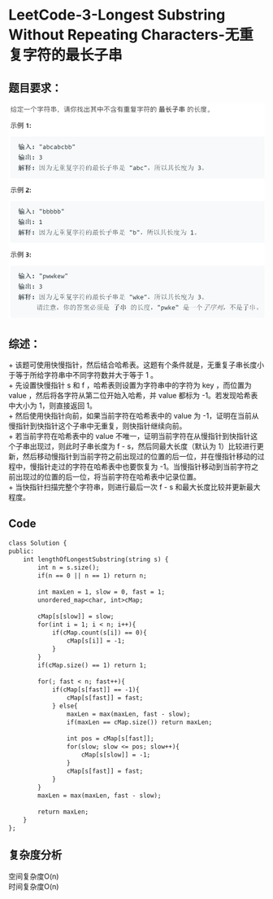 # LeetCode-3-Longest Substring Without Repeating Characters-无重复字符的最长子串

## 题目要求：
![avatar](https://github.com/JakeChanFangZiyuan20/MyLeetCode/blob/master/img/3.png)

## 综述：  
\+ 该题可使用快慢指针，然后结合哈希表。这题有个条件就是，无重复子串长度小于等于所给字符串中不同字符数并大于等于 1 。  
\+ 先设置快慢指针 s 和 f ，哈希表则设置为字符串中的字符为 key ，而位置为 value ，然后将各字符从第二位开始入哈希，并 value 都标为 -1。若发现哈希表中大小为 1，则直接返回 1。  
\+ 然后使用快指针向前，如果当前字符在哈希表中的 value 为 -1，证明在当前从慢指针到快指针这个子串中无重复，则快指针继续向前。  
\+ 若当前字符在哈希表中的 value 不唯一，证明当前字符在从慢指针到快指针这个子串出现过，则此时子串长度为 f - s，然后同最大长度（默认为 1）比较进行更新，然后移动慢指针到当前字符之前出现过的位置的后一位，并在慢指针移动的过程中，慢指针走过的字符在哈希表中也要恢复为 -1。当慢指针移动到当前字符之前出现过的位置的后一位，将当前字符在哈希表中记录位置。  
\+ 当快指针扫描完整个字符串，则进行最后一次 f - s 和最大长度比较并更新最大程度。  


## Code
```
class Solution {
public:
    int lengthOfLongestSubstring(string s) {
        int n = s.size();
        if(n == 0 || n == 1) return n;

        int maxLen = 1, slow = 0, fast = 1;
        unordered_map<char, int>cMap;

        cMap[s[slow]] = slow;
        for(int i = 1; i < n; i++){
            if(cMap.count(s[i]) == 0){
                cMap[s[i]] = -1;
            }
        }
        if(cMap.size() == 1) return 1;

        for(; fast < n; fast++){
            if(cMap[s[fast]] == -1){
                cMap[s[fast]] = fast;
            } else{
                maxLen = max(maxLen, fast - slow);
                if(maxLen == cMap.size()) return maxLen;

                int pos = cMap[s[fast]];
                for(slow; slow <= pos; slow++){
                    cMap[s[slow]] = -1;
                }
                cMap[s[fast]] = fast;
            }
        }
        maxLen = max(maxLen, fast - slow);

        return maxLen;
    }
};
```


## 复杂度分析
空间复杂度O(n)  
时间复杂度O(n)


